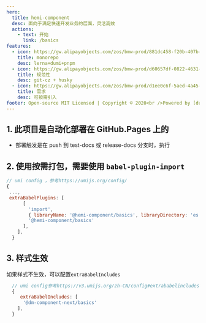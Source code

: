 ```yaml
---
hero:
  title: hemi-component
  desc: 面向于满足快速开发业务的层面，灵活高效
  actions:
    - text: 开始
      link: /basics
features:
  - icon: https://gw.alipayobjects.com/zos/bmw-prod/881dc458-f20b-407b-947a-95104b5ec82b/k79dm8ih_w144_h144.png
    title: monorepo
    desc: lerna+dumi+pnpm
  - icon: https://gw.alipayobjects.com/zos/bmw-prod/d60657df-0822-4631-9d7c-e7a869c2f21c/k79dmz3q_w126_h126.png
    title: 规范性
    desc: git-cz + husky
  - icon: https://gw.alipayobjects.com/zos/bmw-prod/d1ee0c6f-5aed-4a45-a507-339a4bfe076c/k7bjsocq_w144_h144.png
    title: 需求
    desc: 可按需引入
footer: Open-source MIT Licensed | Copyright © 2020<br />Powered by [dumi](https://d.umijs.org)
---
```


## 1. 此项目是自动化部署在 GitHub.Pages 上的

- 部署触发是在 push 到 test-docs 或 release-docs 分支时，执行

## 2. 使用按需打包，需要使用 `babel-plugin-import`

```js
// umi config ，参考https://umijs.org/config/
{
 ...,
 extraBabelPlugins: [
      [
        'import',
        { libraryName: '@hemi-component/basics', libraryDirectory: 'es', camel2DashComponentName: false },
        '@hemi-component/basics'
      ],
    ],
  }
```

## 3. 样式生效

如果样式不生效，可以配置`extraBabelIncludes`

```js
  // umi config参考https://v3.umijs.org/zh-CN/config#extrababelincludes
  {
     extraBabelIncludes: [
      '@dm-component-next/basics'
    ],
  }
```
